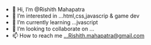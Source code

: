 - 👋 Hi, I’m @Rishith Mahapatra
- 👀 I’m interested in ...html,css,javascrip & game dev
- 🌱 I’m currently learning ...jvascript
- 💞️ I’m looking to collaborate on ...
- 📫 How to reach me ...Rishith.mahapatra@gmail.com

<!---
RISHITH13/RISHITH13 is a ✨ special ✨ repository because its `README.md` (this file) appears on your GitHub profile.
You can click the Preview link to take a look at your changes.
--->
